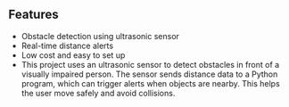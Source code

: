 ## Features
- Obstacle detection using ultrasonic sensor
- Real-time distance alerts
- Low cost and easy to set up
- This project uses an ultrasonic sensor to detect obstacles in front of a visually impaired person. The sensor sends distance data to a Python program, which can trigger alerts when objects are nearby. This helps the user move safely and avoid collisions.
